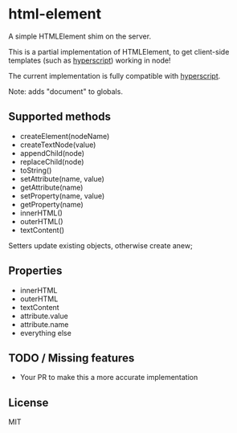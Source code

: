 # html-element

A simple HTMLElement shim on the server.

This is a partial implementation of HTMLElement, to get client-side templates (such as [hyperscript](https://github.com/dominictarr/hyperscript)) working in node!

The current implementation is fully compatible with [hyperscript](https://github.com/dominictarr/hyperscript).

Note: adds "document" to globals.

## Supported methods

- createElement(nodeName)
- createTextNode(value)
- appendChild(node)
- replaceChild(node)
- toString()
- setAttribute(name, value)
- getAttribute(name)
- setProperty(name, value)
- getProperty(name)
- innerHTML()
- outerHTML()
- textContent()

Setters update existing objects, otherwise create anew; 

## Properties
- innerHTML
- outerHTML
- textContent
- attribute.value
- attribute.name
- everything else

## TODO / Missing features
- Your PR to make this a more accurate implementation


## License

MIT
